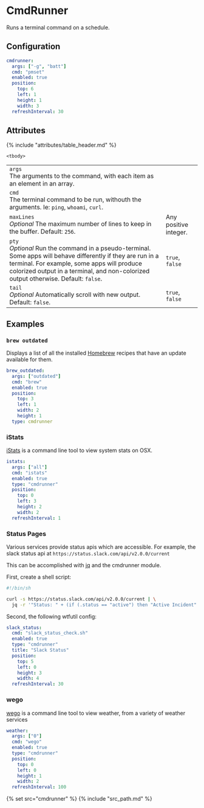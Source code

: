 # CmdRunner

Runs a terminal command on a schedule.

## Configuration

```yaml
cmdrunner:
  args: ["-g", "batt"]
  cmd: "pmset"
  enabled: true
  position:
    top: 6
    left: 1
    height: 1
    width: 3
  refreshInterval: 30
```

## Attributes

<table>
    {% include "attributes/table_header.md" %}

    <tbody>
<tr>
    <td>
        <code>args</code>
        <br />
        The arguments to the command, with each item as an element in an array.
    </td>
    <td></td>
</tr>
<tr>
    <td>
        <code>cmd</code>
        <br />
        The terminal command to be run, withouth the arguments. Ie: <code>ping</code>, <code>whoami</code>, <code>curl</code>.
    </td>
    <td></td>
</tr>
<tr>
    <td>
        <code>maxLines</code>
        <br />
        <em>Optional</em> The maximum number of lines to keep in the buffer. Default: <code>256</code>.
    </td>
    <td>Any positive integer.</td>
</tr>
<tr>
    <td>
        <code>pty</code>
        <br />
        <em>Optional</em> Run the command in a pseudo-terminal. Some apps will behave differently if they are run in a terminal. For example, some apps will produce colorized output in a terminal, and non-colorized output otherwise. Default: <code>false</code>.
    </td>
    <td><code>true</code>, <code>false</code></td>
</tr>
<tr>
    <td>
        <code>tail</code>
        <br />
        <em>Optional</em> Automatically scroll with new output. Default: <code>false</code>.
    </td>
    <td><code>true</code>, <code>false</code></td>
</tr>
    </tbody>
</table>

## Examples

### `brew outdated`

Displays a list of all the installed [Homebrew](https://brew.sh) recipes that have an update available for them.

```yaml
brew_outdated:
  args: ["outdated"]
  cmd: "brew"
  enabled: true
  position:
    top: 3
    left: 1
    width: 2
    height: 1
  type: cmdrunner
```

### iStats

[iStats](https://github.com/Chris911/iStats) is a command line tool to view system stats on OSX.

```yaml
istats:
  args: ["all"]
  cmd: "istats"
  enabled: true
  type: "cmdrunner"
  position:
    top: 0
    left: 3
    height: 2
    width: 2
  refreshInterval: 1
```

### Status Pages

Various services provide status apis which are accessible. For example, the
slack status api at `https://status.slack.com/api/v2.0.0/current`

This can be accomplished with [jq](https://stedolan.github.io/jq/) and the
cmdrunner module.

First, create a shell script:

```bash
#!/bin/sh

curl -s https://status.slack.com/api/v2.0.0/current | \
  jq -r '"Status: " + (if (.status == "active") then "Active Incident" else "Ok" end),"Last Updated: " + .date_updated,if (.active_incidents[] | length) > 0 then "Active Incidents\n" + .active_incidents[] .title else "" end'
```

Second, the following wtfutil config:

```yaml
slack_status:
  cmd: "slack_status_check.sh"
  enabled: true
  type: "cmdrunner"
  title: "Slack Status"
  position:
    top: 5
    left: 0
    height: 3
    width: 4
  refreshInterval: 30
```

### wego

[wego](https://github.com/schachmat/wego) is a command line tool to view weather, from a variety of weather services

```yaml
weather:
  args: ["0"]
  cmd: "wego"
  enabled: true
  type: "cmdrunner"
  position:
    top: 0
    left: 0
    height: 1
    width: 2
  refreshInterval: 100
```

{% set src="cmdrunner" %}
{% include "src_path.md" %}